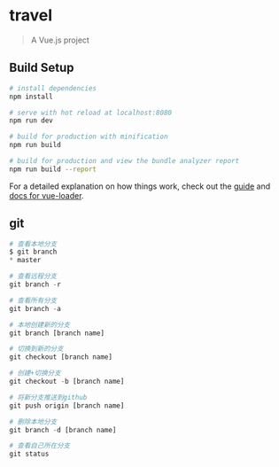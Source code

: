 # travel

> A Vue.js project

## Build Setup

``` bash
# install dependencies
npm install

# serve with hot reload at localhost:8080
npm run dev

# build for production with minification
npm run build

# build for production and view the bundle analyzer report
npm run build --report
```

For a detailed explanation on how things work, check out the [guide](http://vuejs-templates.github.io/webpack/) and [docs for vue-loader](http://vuejs.github.io/vue-loader).

## git

```py
# 查看本地分支
$ git branch
* master

# 查看远程分支
git branch -r

# 查看所有分支
git branch -a

# 本地创建新的分支
git branch [branch name]

# 切换到新的分支
git checkout [branch name]

# 创建+切换分支
git checkout -b [branch name]

# 将新分支推送到github
git push origin [branch name]

# 删除本地分支
git branch -d [branch name]

# 查看自己所在分支
git status
```

